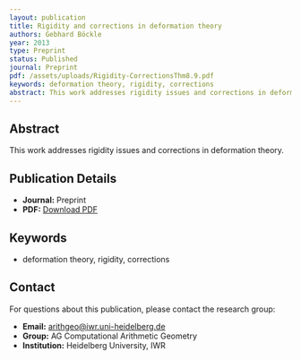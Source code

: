 ```yaml
---
layout: publication
title: Rigidity and corrections in deformation theory
authors: Gebhard Böckle
year: 2013
type: Preprint
status: Published
journal: Preprint
pdf: /assets/uploads/Rigidity-CorrectionsThm8.9.pdf
keywords: deformation theory, rigidity, corrections
abstract: This work addresses rigidity issues and corrections in deformation theory.
---
```



## Abstract

This work addresses rigidity issues and corrections in deformation theory.

## Publication Details

- **Journal:** Preprint
- **PDF:** [Download PDF](/assets/uploads/Rigidity-CorrectionsThm8.9.pdf)

## Keywords

- deformation theory, rigidity, corrections


## Contact

For questions about this publication, please contact the research group:
- **Email:** arithgeo@iwr.uni-heidelberg.de
- **Group:** AG Computational Arithmetic Geometry
- **Institution:** Heidelberg University, IWR